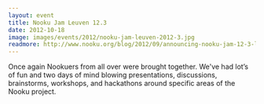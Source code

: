 ```yaml
---
layout: event
title: Nooku Jam Leuven 12.3
date: 2012-10-18
image: images/events/2012/nooku-jam-leuven-2012-3.jpg
readmore: http://www.nooku.org/blog/2012/09/announcing-nooku-jam-12-3-leuven/
---
```


Once again Nookuers from all over were brought together. We've had lot’s of fun and two days of mind blowing presentations,
discussions, brainstorms, workshops, and hackathons around specific areas of the Nooku project.